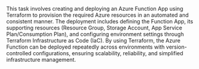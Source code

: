 This task involves creating and deploying an Azure Function App using Terraform to provision the required Azure resources in an automated and consistent manner. The deployment includes defining the Function App, its supporting resources (Resource Group, Storage Account, App Service Plan/Consumption Plan), and configuring environment settings through Terraform Infrastructure as Code (IaC). By using Terraform, the Azure Function can be deployed repeatedly across environments with version-controlled configurations, ensuring scalability, reliability, and simplified infrastructure management.
